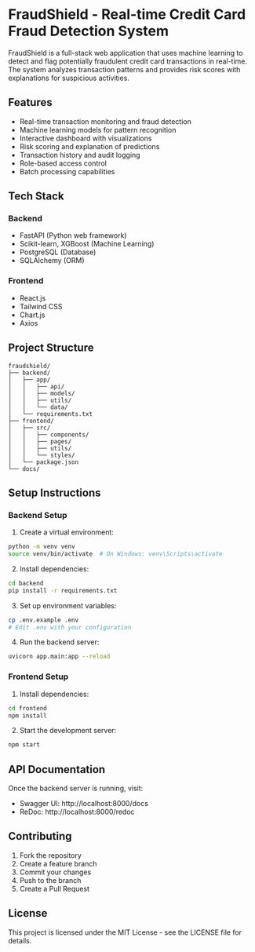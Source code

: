 # FraudShield - Real-time Credit Card Fraud Detection System

FraudShield is a full-stack web application that uses machine learning to detect and flag potentially fraudulent credit card transactions in real-time. The system analyzes transaction patterns and provides risk scores with explanations for suspicious activities.

## Features

- Real-time transaction monitoring and fraud detection
- Machine learning models for pattern recognition
- Interactive dashboard with visualizations
- Risk scoring and explanation of predictions
- Transaction history and audit logging
- Role-based access control
- Batch processing capabilities

## Tech Stack

### Backend
- FastAPI (Python web framework)
- Scikit-learn, XGBoost (Machine Learning)
- PostgreSQL (Database)
- SQLAlchemy (ORM)

### Frontend
- React.js
- Tailwind CSS
- Chart.js
- Axios

## Project Structure

```
fraudshield/
├── backend/
│   ├── app/
│   │   ├── api/
│   │   ├── models/
│   │   ├── utils/
│   │   └── data/
│   └── requirements.txt
├── frontend/
│   ├── src/
│   │   ├── components/
│   │   ├── pages/
│   │   ├── utils/
│   │   └── styles/
│   └── package.json
└── docs/
```

## Setup Instructions

### Backend Setup

1. Create a virtual environment:
```bash
python -m venv venv
source venv/bin/activate  # On Windows: venv\Scripts\activate
```

2. Install dependencies:
```bash
cd backend
pip install -r requirements.txt
```

3. Set up environment variables:
```bash
cp .env.example .env
# Edit .env with your configuration
```

4. Run the backend server:
```bash
uvicorn app.main:app --reload
```

### Frontend Setup

1. Install dependencies:
```bash
cd frontend
npm install
```

2. Start the development server:
```bash
npm start
```

## API Documentation

Once the backend server is running, visit:
- Swagger UI: http://localhost:8000/docs
- ReDoc: http://localhost:8000/redoc

## Contributing

1. Fork the repository
2. Create a feature branch
3. Commit your changes
4. Push to the branch
5. Create a Pull Request

## License

This project is licensed under the MIT License - see the LICENSE file for details. 
